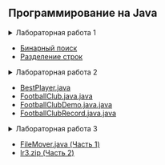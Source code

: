 ## Программирование на Java
<details>
  <summary>Лабораторная работа 1</summary>
  
  ### Вариант №7
  
  1. Напишите алгоритм бинарного поиска по массиву из 1_000_000 целых чисел двумя способами: с использованием рекурсии и без использования рекурсии. Сравните их по времени выполнения.
  2. Напишите алгоритм разбиения строки на слова, не используя метод split().

</details>

- [Бинарный поиск](https://github.com/zhizhkaa/upgraded-couscous/blob/main/src/LR1/BinarySearch.java)
- [Разделение строк](https://github.com/zhizhkaa/upgraded-couscous/blob/main/src/LR1/StringSplit.java)

<details>
  <summary>Лабораторная работа 2</summary>
  
  ### Вариант №7
  
  1. Напишите класс BestPlayer, имеющий нестатическое поле name. Напишите класс FootballClub, имеющий нестатические поля name, numberOfGames, bestPlayer (типа BestPlayer). Оба класса в виде POJO.
  2. В классе FootballClubDemo создайте массив, содержащий 3 объекта класса FootballClub. Распечатайте в консоль этот массив, отсортированный по названию, количеству сыгранных матчей, имени лучшего игрока, используя интерфейсы Comparable<FootballClub> и Comparator<FootballClub>.
  3. Выполните пп. 1 и 2, заменив обычный класс FootballClub на record класс FootballClubRecord. В классе FootballClubRecord напишите два конструктора: канонический и неканонический.


</details>

- [BestPlayer.java](https://github.com/zhizhkaa/upgraded-couscous/blob/main/src/LR2/BestPlayer.java)
- [FootballClub.java.java](https://github.com/zhizhkaa/upgraded-couscous/blob/main/src/LR2/FootballClub.java.java)
- [FootballClubDemo.java.java](https://github.com/zhizhkaa/upgraded-couscous/blob/main/src/LR2/FootballClubDemo.java.java)
- [FootballClubRecord.java.java](https://github.com/zhizhkaa/upgraded-couscous/blob/main/src/LR2/FootballClubRecord.java.java)

<details>   
<summary>Лабораторная работа 3</summary>

  ### Вариант №7
  #### Часть 1
  Дана папка с файлами и вложенными папками Directory_for_lab3, содержащая презентации, задания на лаб. работы и вопросы к лекциям по курсу Java.
Напишите код, перемещающий все презентации в папку «Lectures», вопросы – в папку «Questions», задания на лаб. работы – в папку «Assignments». В папке Directory_for_lab3 должно быть всего 3 папки, в каждой соответствующие файлы. По желанию, папки можно назвать по-другому.

  #### Часть 2

  1. Создайте новый Maven-проект.
  2. Создайте класс с методами, которые будут тестироваться:
   - Статический метод, получающий строку, состоящую из 0, 1 и других цифр. Метод возвращает 0, если строка состоит только из 0 и 1; иначе возвращает количество других цифр.
   - Нестатический метод, получающий два массива int[] и возвращающий наибольшее число среди элементов двух массивов.
  3. Напишите класс с тестами для этих двух методов, объект тестируемого класса должен быть создан до выполнения теста.
  4. Напишите параметризованный тестовый класс для первого метода (п.2.1), для тестирования используйте 5 наборов значений для аргументов теста.



</details>

- [FileMover.java (Часть 1)](https://github.com/zhizhkaa/upgraded-couscous/blob/main/src/LR3/FileMover.java)
- [lr3.zip (Часть 2)](https://github.com/zhizhkaa/upgraded-couscous/raw/main/lr3.zip)

